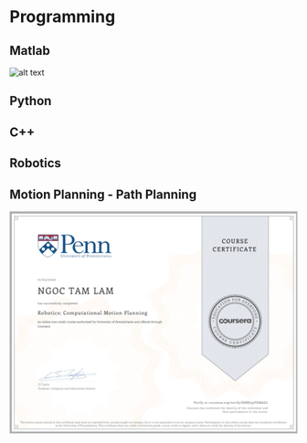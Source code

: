 # Programming
## Matlab
![alt text](assets/images/MatlabOnramp.png)
## Python

## C++

## Robotics
## Motion Planning - Path Planning
![alt text](assets/images/MotionPlanning.png)


